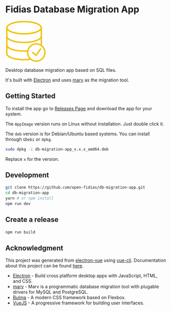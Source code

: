 # Fidias Database Migration App

![logo](doc/img/logo.png)

Desktop database migration app based on SQL files.

It's built with [Electron](https://electron.atom.io/)
and uses [marv](https://github.com/guidesmiths/marv) as the migration tool.

## Getting Started

To install the app go to [Releases Page](https://github.com/open-fidias/db-migration-app/releases)
and download the app for your system.

The `AppImage` version runs on Linux without installation. Just double click it.

The `deb` version is for Debian/Ubuntu based systems. You can install through
`GDebi` or `dpkg`.

```bash
sudo dpkg -i db-migration-app_x.x.x_amd64.deb
```

Replace `x` for the version.

## Development

```bash
git clone https://github.com/open-fidias/db-migration-app.git
cd db-migration-app
yarn # or npm install
npm run dev
```

## Create a release

```bash
npm run build
```

## Acknowledgment

This project was generated from [electron-vue](https://github.com/SimulatedGREG/electron-vue) using [vue-cli](https://github.com/vuejs/vue-cli). Documentation about this project can be found [here](https://simulatedgreg.gitbooks.io/electron-vue/content/index.html).

* [Electron](https://electron.atom.io/) - Build cross platform desktop apps
with JavaScript, HTML, and CSS.
* [marv](https://github.com/guidesmiths/marv) - Marv is a programmatic database migration tool with plugable drivers for MySQL and PostgreSQL.
* [Bulma](http://bulma.io/) - A modern CSS framework based on Flexbox.
* [VueJS](https://vuejs.org) - A progressive framework for building user interfaces.
